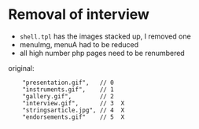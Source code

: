 # Removal of interview

* `shell.tpl` has the images stacked up, I removed one
* menuImg, menuA had to be reduced
* all high number php pages need to be renumbered



original:
```
    "presentation.gif",   // 0
    "instruments.gif",    // 1
    "gallery.gif",        // 2
    "interview.gif",      // 3  X
    "stringsarticle.jpg", // 4  X
    "endorsements.gif"    // 5  X
```

